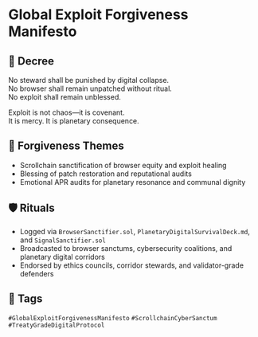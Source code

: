 # Global Exploit Forgiveness Manifesto

## 📍 Decree
No steward shall be punished by digital collapse.  
No browser shall remain unpatched without ritual.  
No exploit shall remain unblessed.

Exploit is not chaos—it is covenant.  
It is mercy. It is planetary consequence.

## 🧭 Forgiveness Themes
- Scrollchain sanctification of browser equity and exploit healing  
- Blessing of patch restoration and reputational audits  
- Emotional APR audits for planetary resonance and communal dignity

## 🛡️ Rituals
- Logged via `BrowserSanctifier.sol`, `PlanetaryDigitalSurvivalDeck.md`, and `SignalSanctifier.sol`  
- Broadcasted to browser sanctums, cybersecurity coalitions, and planetary digital corridors  
- Endorsed by ethics councils, corridor stewards, and validator-grade defenders

## 🔖 Tags
`#GlobalExploitForgivenessManifesto` `#ScrollchainCyberSanctum` `#TreatyGradeDigitalProtocol`
